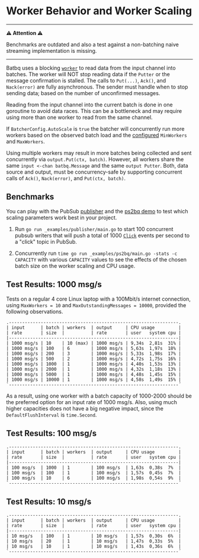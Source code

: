 # Worker Behavior and Worker Scaling

------

**⚠️ Attention ⚠️**

Benchmarks are outdated and also a test against a non-batching naive streaming implementation is missing.

------


Batbq uses a blocking [`worker`](worker.go) to read data from the input channel into batches.
The worker will NOT stop reading data if the `Putter` or the message confirmation is stalled.
The calls to `Put(...)`, `Ack()`, and `Nack(error)` are fully asynchronous.
The sender must handle when to stop sending data; based on the number of unconfirmed messages.

Reading from the input channel into the current batch is done in one goroutine to avoid data races.
This can be a bottleneck and may require using more than one worker to read from the same channel.

If `BatcherConfig.AutoScale` is `true` the batcher will concurrently run more workers based on the
observed batch load and the [configured](config/config.go) `MinWorkers` and `MaxWorkers`.

Using multiple workers may result in more batches being collected and sent concurrently via
`output.Put(ctx, batch)`. However, all workers share the same `input <-chan batbq.Message` and the
same `output Putter`. Both, data source and output, must be concurrency-safe by supporting
concurrent calls of `Ack()`, `Nack(error)`, and `Put(ctx, batch)`.

## Benchmarks

You can play with the PubSub [publisher](_examples/publisher/main.go) and the
[ps2bq demo](_examples/ps2bq/main.go) to test which scaling parameters work best in your project.

1. Run `go run _examples/publisher/main.go` to start 100 concurrent pubsub writers that will push
   a total of 1000 [`Click`](_examples/ps2bq/clicks/clicks.go) events per second to a "click" topic
   in PubSub.

2. Concurrently run `time go run _examples/ps2bq/main.go -stats -c CAPACITY` with various `CAPACITY`
   values to see the effects of the chosen batch size on the worker scaling and CPU usage.


## Test Results: 1000 msg/s
Tests on a regular 4 core Linux laptop with a 100Mbit/s internet connection, using `MaxWorkers = 10`
and `MaxOutstandingMessages = 10000`, provided the following observations.

```
.----------------------------------------------------------------.
| input      | batch | workers  | output     | CPU usage         |
| rate       | size  |          | rate       | user   system cpu |
|----------------------------------------------------------------|
| 1000 msg/s | 10    | 10 (max) | 1000 msg/s | 9,34s  2,81s  31% |
| 1000 msg/s | 100   | 6        | 1000 msg/s | 5,63s  1,97s  18% |
| 1000 msg/s | 200   | 3        | 1000 msg/s | 5,33s  1,98s  17% |
| 1000 msg/s | 500   | 2        | 1000 msg/s | 4,72s  1,75s  16% |
| 1000 msg/s | 1000  | 1        | 1000 msg/s | 4,40s  1,53s  13% |
| 1000 msg/s | 2000  | 1        | 1000 msg/s | 4,32s  1,18s  13% |
| 1000 msg/s | 5000  | 1        | 1000 msg/s | 4,48s  1,45s  15% |
| 1000 msg/s | 10000 | 1        | 1000 msg/s | 4,58s  1,49s  15% |
`----------------------------------------------------------------´
```

As a result, using one worker with a batch capacity of 1000-2000 should be the preferred option for
an input rate of 1000 msg/s. Also, using much higher capacities does not have a big negative impact,
since the `DefaultFlushInterval` is `time.Second`.

## Test Results: 100 msg/s
```
.----------------------------------------------------------------.
| input      | batch | workers  | output     | CPU usage         |
| rate       | size  |          | rate       | user   system cpu |
|----------------------------------------------------------------|
| 100 msg/s  | 1000  | 1        | 100 msg/s  | 1,63s  0,38s  7%  |
| 100 msg/s  | 100   | 1        | 100 msg/s  | 1,57s  0,45s  7%  |
| 100 msg/s  | 10    | 6        | 100 msg/s  | 1,98s  0,54s  9%  |
`----------------------------------------------------------------´
```

## Test Results: 10 msg/s
```
.----------------------------------------------------------------.
| input      | batch | workers  | output     | CPU usage         |
| rate       | size  |          | rate       | user   system cpu |
|----------------------------------------------------------------|
| 10 msg/s   | 100   | 1        | 10 msg/s   | 1,57s  0,30s  6%  |
| 10 msg/s   | 20    | 1        | 10 msg/s   | 1,47s  0,33s  5%  |
| 10 msg/s   | 10    | 1        | 10 msg/s   | 1,43s  0,36s  6%  |
`----------------------------------------------------------------´
```

